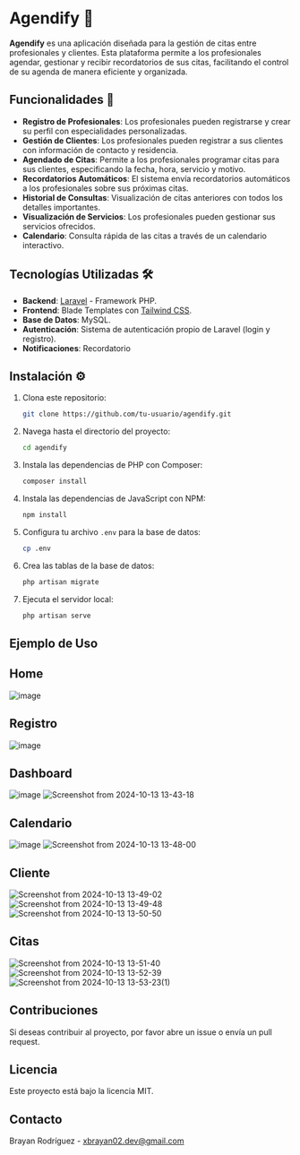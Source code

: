 # Agendify 📅

**Agendify** es una aplicación diseñada para la gestión de citas entre profesionales y clientes. Esta plataforma permite a los profesionales agendar, gestionar y recibir recordatorios de sus citas, facilitando el control de su agenda de manera eficiente y organizada.

## Funcionalidades 🚀

- **Registro de Profesionales**: Los profesionales pueden registrarse y crear su perfil con especialidades personalizadas.
- **Gestión de Clientes**: Los profesionales pueden registrar a sus clientes con información de contacto y residencia.
- **Agendado de Citas**: Permite a los profesionales programar citas para sus clientes, especificando la fecha, hora, servicio y motivo.
- **Recordatorios Automáticos**: El sistema envía recordatorios automáticos a los profesionales sobre sus próximas citas.
- **Historial de Consultas**: Visualización de citas anteriores con todos los detalles importantes.
- **Visualización de Servicios**: Los profesionales pueden gestionar sus servicios ofrecidos.
- **Calendario**: Consulta rápida de las citas a través de un calendario interactivo.

## Tecnologías Utilizadas 🛠️

- **Backend**: [Laravel](https://laravel.com/) - Framework PHP.
- **Frontend**: Blade Templates con [Tailwind CSS](https://tailwindcss.com/).
- **Base de Datos**: MySQL.
- **Autenticación**: Sistema de autenticación propio de Laravel (login y registro).
- **Notificaciones**: Recordatorio


## Instalación ⚙️

1. Clona este repositorio:
   ```bash
   git clone https://github.com/tu-usuario/agendify.git
   ```

2. Navega hasta el directorio del proyecto:
   ```bash
   cd agendify
   ```

3. Instala las dependencias de PHP con Composer:
   ```bash
   composer install
   ```

4. Instala las dependencias de JavaScript con NPM:
   ```bash
   npm install
   ```

5. Configura tu archivo `.env` para la base de datos:
   ```bash
   cp .env
   ```

6. Crea las tablas de la base de datos:
   ```bash
   php artisan migrate
   ```

7. Ejecuta el servidor local:
   ```bash
   php artisan serve
   ```

## Ejemplo de Uso
## Home
![image](https://github.com/user-attachments/assets/8eadb006-eee2-4041-9600-37ef1ae41146)

## Registro
![image](https://github.com/user-attachments/assets/06f92848-2129-4a1f-a420-d03ba641efaa)

## Dashboard
![image](https://github.com/user-attachments/assets/821e7780-8781-44d3-adeb-f557b530c6ea)
![Screenshot from 2024-10-13 13-43-18](https://github.com/user-attachments/assets/0a8da12a-31d0-43f1-aa10-0c3ea3675f89)

## Calendario
![image](https://github.com/user-attachments/assets/73d1cda9-a9cf-4f53-8e15-65f4285b9516)
![Screenshot from 2024-10-13 13-48-00](https://github.com/user-attachments/assets/fb23464a-d295-4115-ba66-2576db5e58da)

## Cliente
![Screenshot from 2024-10-13 13-49-02](https://github.com/user-attachments/assets/c67dc424-df70-43bf-8351-5ff980d1e2f6)
![Screenshot from 2024-10-13 13-49-48](https://github.com/user-attachments/assets/05e19acd-c3cc-4a60-a6c6-6ccc9031da94)
![Screenshot from 2024-10-13 13-50-50](https://github.com/user-attachments/assets/3d77a67d-710e-4607-a47a-932831fff27d)

## Citas
![Screenshot from 2024-10-13 13-51-40](https://github.com/user-attachments/assets/2d3ba5c1-f35f-46bd-8b79-e34c9a5f45a0)
![Screenshot from 2024-10-13 13-52-39](https://github.com/user-attachments/assets/8e0c964c-6e54-4760-bda0-6c16db263081)
![Screenshot from 2024-10-13 13-53-23(1)](https://github.com/user-attachments/assets/290e3821-d232-4170-be5a-96a41c17d12f)


## Contribuciones
Si deseas contribuir al proyecto, por favor abre un issue o envía un pull request. 

## Licencia
Este proyecto está bajo la licencia MIT.

## Contacto
Brayan Rodríguez - [xbrayan02.dev@gmail.com](brayan:xbrayan02.dev@gmail.com)


